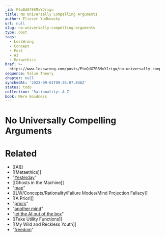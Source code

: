 ```yaml
---
_id: PtoQdG7E8MxYJrigu
title: No Universally Compelling Arguments
author: Eliezer Yudkowsky
url: null
slug: no-universally-compelling-arguments
type: post
tags:
  - LessWrong
  - Concept
  - Post
  - AI
  - Metaethics
href: >-
  https://www.lesswrong.com/posts/PtoQdG7E8MxYJrigu/no-universally-compelling-arguments
sequence: Value Theory
chapter: null
synchedAt: '2022-09-01T09:26:07.846Z'
status: todo
collection: 'Rationality: A-Z'
book: Mere Goodness
---
```


# No Universally Compelling Arguments


# Related

- [[AI]]
- [[Metaethics]]
- "[Yesterday](/lw/rm/the_design_space_of_mindsingeneral/)"
- [[Ghosts in the Machine]]
- "[map](/lw/rj/surface_analogies_and_deep_causes/)"
- [[LW/Concepts/Rationality/Failure Modes/Mind Projection Fallacy]]
- [[A Priori]]
- "[priors](/lw/hk/priors_as_mathematical_objects/)"
- "[another mind](/lw/hk/priors_as_mathematical_objects/)"
- "[let the AI out of the box](https://yudkowsky.net/singularity/aibox/)"
- [[Fake Utility Functions]]
- [[My Wild and Reckless Youth]]
- "[freedom](/lw/rc/the_ultimate_source/)"